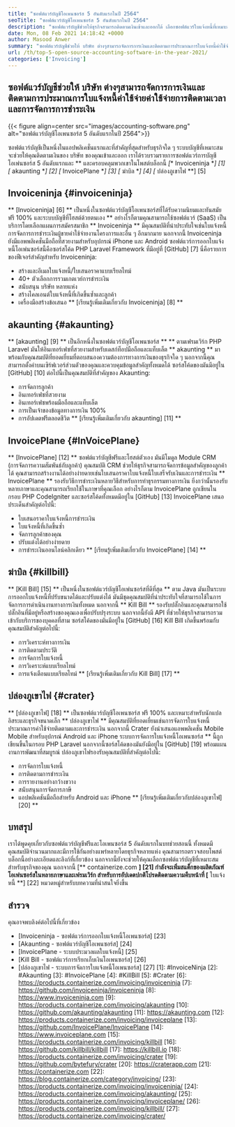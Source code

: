 ```yaml
---
title: "ซอฟต์แวร์บัญชีโอเพนซอร์ส 5 อันดับแรกในปี 2564" 
seoTitle: "ซอฟต์แวร์บัญชีโอเพนซอร์ส 5 อันดับแรกในปี 2564" 
description: "ซอฟต์แวร์บัญชีช่วยให้ธุรกิจสามารถติดตามเงินเข้าและออกได้ เลือกซอฟต์แวร์ใบแจ้งหนี้ที่เหมาะสมและจับยึดทางการเงินอย่างแน่นหนา" 
date: Mon, 08 Feb 2021 14:18:42 +0000
author: Masood Anwer
summary: "ซอฟต์แวร์บัญชีช่วยให้ บริษัท ต่างๆสามารถจัดการการเงินและติดตามการประมาณการใบแจ้งหนี้ค่าใช้จ่ายค่าใช้จ่ายการติดตามเวลาและการจัดการการชำระเงิน" 
url: /th/top-5-open-source-accounting-software-in-the-year-2021/
categories: ['Invoicing']
---
```


## ซอฟต์แวร์บัญชีช่วยให้ บริษัท ต่างๆสามารถจัดการการเงินและติดตามการประมาณการใบแจ้งหนี้ค่าใช้จ่ายค่าใช้จ่ายการติดตามเวลาและการจัดการการชำระเงิน

{{< figure align=center src="images/accounting-software.png" alt="ซอฟต์แวร์บัญชีโอเพนซอร์ส 5 อันดับแรกในปี 2564">}}

ซอฟต์แวร์บัญชีเป็นหนึ่งในแอปพลิเคชั่นแรกและที่สำคัญที่สุดสำหรับธุรกิจใด ๆ ระบบบัญชีที่เหมาะสมจะช่วยให้คุณติดตามเงินของ บริษัท ของคุณเข้าและออก เราได้รวบรวมรายการซอฟต์แวร์การบัญชีโอเพ่นซอร์ส 5 อันดับแรกและ ** และครอบคลุมพวกเขาในโพสต์บล็อกนี้
  *[** Invoiceninja **] [1]
  *[** akaunting **] [2]
  *[** InvoicePlane **] [3]
  *[** ฆ่าบิล **] [4]
  *[** ปล่องภูเขาไฟ **] [5]

## Invoiceninja {#invoiceninja}
** [Invoiceninja] [6] ** เป็นหนึ่งในซอฟต์แวร์บัญชีโอเพนซอร์สที่ได้รับความนิยมและทันสมัย ฟรี 100% และระบบบัญชีที่โฮสต์ด้วยตนเอง ** อย่างไรก็ตามคุณสามารถใช้ซอฟต์แวร์ (SaaS) เป็นบริการโดยเลือกแผนการสมัครสมาชิก ** Invoiceninja ** มีคุณสมบัติที่น่าประทับใจเช่นใบแจ้งหนี้การจัดการการชำระเงินผู้ขายค่าใช้จ่ายงานโครงการและอื่น ๆ อีกมากมาย นอกจากนี้ Invoiceninja ยังมีแอพพลิเคชั่นมือถือที่สวยงามสำหรับอุปกรณ์ iPhone และ Android ซอฟต์แวร์การออกใบแจ้งหนี้โอเพ่นซอร์สนี้คือซอร์สโค้ด PHP Laravel Framework ที่มีอยู่ที่ [GitHub] [7]
นี่คือรายการของฟีเจอร์สำคัญสำหรับ Invoiceninja:
  * สร้างและอีเมลใบแจ้งหนี้/ใบเสนอราคาแบบเรียลไทม์
  * 40+ ตัวเลือกการรวมเกตเวย์การชำระเงิน
  * สนับสนุน บริษัท หลายแห่ง
  * สร้างไคลเอนต์ใบแจ้งหนี้ที่เกิดขึ้นซ้ำและลูกค้า
  * เครื่องมือสร้างข้อเสนอ
** [เรียนรู้เพิ่มเติมเกี่ยวกับ Invoiceninja] [8] **

## akaunting {#akaunting}
** [akaunting] [9] ** เป็นอีกหนึ่งในซอฟต์แวร์บัญชีโอเพนซอร์ส ** ** ตามเฟรมเวิร์ก PHP Laravel มันให้อินเทอร์เฟซที่สวยงามสำหรับเดสก์ท็อปมือถือและแท็บเล็ต ** akaunting ** มาพร้อมกับคุณสมบัติที่ยอดเยี่ยมที่ตอบสนองความต้องการทางการเงินของธุรกิจใด ๆ นอกจากนี้คุณสามารถตั้งค่าบนเซิร์ฟเวอร์ส่วนตัวของคุณและควบคุมข้อมูลสำคัญทั้งหมดได้ ซอร์สโค้ดของมันมีอยู่ใน [GitHub] [10]
ต่อไปนี้เป็นคุณสมบัติที่สำคัญของ Akaunting:
  * การจัดการลูกค้า
  * อินเทอร์เฟซที่สวยงาม
  * อินเทอร์เฟซพร้อมมือถือและแท็บเล็ต
  * การเป็นเจ้าของข้อมูลทางการเงิน 100%
  * การอัปเดตฟรีตลอดชีวิต
** [เรียนรู้เพิ่มเติมเกี่ยวกับ akaunting] [11] **

## InvoicePlane {#InVoicePlane}
** [InvoicePlane] [12] ** ซอฟต์แวร์บัญชีฟรีและโฮสต์ตัวเอง มันมีโมดูล Module CRM (การจัดการความสัมพันธ์กับลูกค้า) คุณสมบัติ CRM ช่วยให้ธุรกิจสามารถจัดการข้อมูลสำคัญของลูกค้าได้ คุณสามารถสร้างงานได้อย่างง่ายดายเช่นใบเสนอราคาใบแจ้งหนี้ใบเสร็จรับเงินและการชำระเงิน ** InvoicePlane ** รองรับวิธีการชำระเงินหลายวิธีสำหรับการทำธุรกรรมทางการเงิน ยิ่งกว่านั้นรองรับหลายภาษาและคุณสามารถเรียกใช้ในภาษาที่คุณเลือก อย่างไรก็ตาม InvoicePlane ถูกเขียนในกรอบ PHP CodeIgniter และซอร์สโค้ดทั้งหมดมีอยู่ใน [GitHub] [13]
InvoicePlane เสนอประเด็นสำคัญต่อไปนี้:
  * ใบเสนอราคาใบแจ้งหนี้การชำระเงิน
  * ใบแจ้งหนี้ที่เกิดขึ้นซ้ำ
  * จัดการลูกค้าของคุณ
  * ปรับแต่งได้อย่างง่ายดาย
  * การชำระเงินออนไลน์คลิกเดียว
** [เรียนรู้เพิ่มเติมเกี่ยวกับ InvoicePlane] [14] **

## ฆ่าบิล {#killbill}
** [Kill Bill] [15] ** เป็นหนึ่งในซอฟต์แวร์บัญชีโอเพ่นซอร์สที่ดีที่สุด ** ตาม Java มันเป็นระบบการออกใบแจ้งหนี้ที่ปรับขนาดได้และปรับแต่งได้ มันมีชุดคุณสมบัติที่น่าประทับใจที่สามารถใช้ในการจัดการการดำเนินงานทางการเงินทั้งหมด นอกจากนี้ ** Kill Bill ** รองรับปลั๊กอินและคุณสามารถใช้ปลั๊กอินที่มีอยู่หรือสร้างของคุณเองเพื่อปรับปรุงระบบ นอกจากนี้ยังมี API ที่ช่วยให้ธุรกิจสามารถรวมเข้ากับบริการของบุคคลที่สาม ซอร์สโค้ดของมันมีอยู่ใน [GitHub] [16]
Kill Bill เกิดขึ้นพร้อมกับคุณสมบัติสำคัญต่อไปนี้:
  * การวิเคราะห์ทางการเงิน
  * การติดตามประวัติ
  * การจัดการใบแจ้งหนี้
  * การวิเคราะห์แบบเรียลไทม์
  * การแจ้งเตือนแบบเรียลไทม์
** [เรียนรู้เพิ่มเติมเกี่ยวกับ Kill Bill] [17] **

## ปล่องภูเขาไฟ {#crater}
** [ปล่องภูเขาไฟ] [18] ** เป็นซอฟต์แวร์บัญชีโอเพนซอร์ส ฟรี 100% และเหมาะสำหรับนักแปลอิสระและธุรกิจขนาดเล็ก ** ปล่องภูเขาไฟ ** มีคุณสมบัติที่ยอดเยี่ยมเช่นการจัดการใบแจ้งหนี้ประมาณการค่าใช้จ่ายติดตามและการชำระเงิน นอกจากนี้ Crater ยังนำเสนอแอพพลิเคชั่น Mobile Mobile สำหรับอุปกรณ์ Android และ iPhone ระบบการจัดการใบแจ้งหนี้โอเพนซอร์ส ** นี้ถูกเขียนขึ้นในกรอบ PHP Laravel นอกจากนี้ซอร์สโค้ดของมันยังมีอยู่ใน [GitHub] [19] พร้อมแผนงานการพัฒนาที่สมบูรณ์
ปล่องภูเขาไฟรองรับคุณสมบัติที่สำคัญต่อไปนี้:
  * การจัดการใบแจ้งหนี้
  * การติดตามการชำระเงิน
  * การรายงานอย่างกว้างขวาง
  * สนับสนุนการจัดการภาษี
  * แอปพลิเคชันมือถือสำหรับ Android และ iPhone
** [เรียนรู้เพิ่มเติมเกี่ยวกับปล่องภูเขาไฟ] [20] **

## บทสรุป
เราได้พูดคุยเกี่ยวกับซอฟต์แวร์บัญชีฟรีและโอเพนซอร์ส 5 อันดับแรกในบทช่วยสอนนี้ ทั้งหมดมีคุณสมบัติจำนวนมากและมีการใช้กันอย่างแพร่หลายโดยธุรกิจหลายแห่ง คุณสามารถตรวจสอบโพสต์บล็อกนี้อย่างละเอียดและลิงก์ที่เกี่ยวข้อง นอกจากนี้ยังจะช่วยให้คุณเลือกซอฟต์แวร์บัญชีที่เหมาะสมสำหรับธุรกิจของคุณ
นอกจากนี้ [** containerize.com **] [21] กำลังจะเพิ่มสแต็กของผลิตภัณฑ์โอเพ่นซอร์สในหลายภาษาและเฟรมเวิร์ก สำหรับการอัปเดตปกติโปรดติดตามความคืบหน้าที่ [** ใบแจ้งหนี้ **] [22] หมวดหมู่สำหรับบทความที่น่าสนใจยิ่งขึ้น

## สำรวจ
คุณอาจพบลิงค์ต่อไปนี้ที่เกี่ยวข้อง
  * [Invoiceninja - ซอฟต์แวร์การออกใบแจ้งหนี้โอเพนซอร์ส] [23]
  * [Akaunting - ซอฟต์แวร์บัญชีโอเพนซอร์ส] [24]
  * [InvoicePlane - ระบบประมวลผลใบแจ้งหนี้] [25]
  * [Kill Bill - ซอฟต์แวร์การเรียกเก็บเงินโอเพนซอร์ส] [26]
  * [ปล่องภูเขาไฟ - ระบบการจัดการใบแจ้งหนี้โอเพนซอร์ส] [27]
[1]: #InvoiceNinja
[2]: #Akaunting
[3]: #InvoicePlane
[4]: #KillBill
[5]: #Crater
[6]: https://products.containerize.com/invoicing/invoiceninja
[7]: https://github.com/invoiceninja/invoiceninja
[8]: https://www.invoiceninja.com
[9]: https://products.containerize.com/invoicing/akaunting
[10]: https://github.com/akaunting/akaunting
[11]: https://akaunting.com
[12]: https://products.containerize.com/invoicing/invoiceplane
[13]: https://github.com/InvoicePlane/InvoicePlane
[14]: https://www.invoiceplane.com
[15]: https://products.containerize.com/invoicing/killbill
[16]: https://github.com/killbill/killbill
[17]: https://killbill.io
[18]: https://products.containerize.com/invoicing/crater
[19]: https://github.com/bytefury/crater
[20]: https://craterapp.com
[21]: https://containerize.com
[22]: https://blog.containerize.com/category/invoicing/
[23]: https://products.containerize.com/invoicing/invoiceninja/
[24]: https://products.containerize.com/invoicing/akaunting/
[25]: https://products.containerize.com/invoicing/invoiceplane/
[26]: https://products.containerize.com/invoicing/killbill/
[27]: https://products.containerize.com/invoicing/crater/
